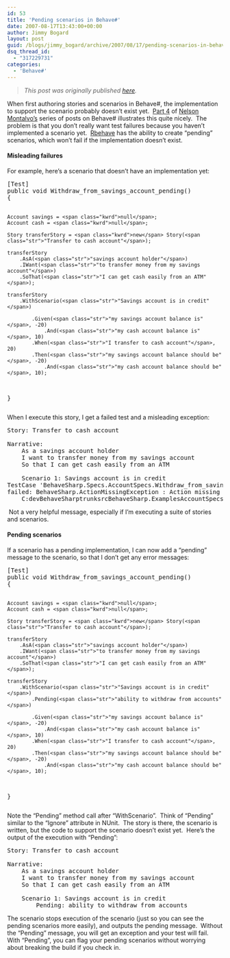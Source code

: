 ```yaml
---
id: 53
title: 'Pending scenarios in Behave#'
date: 2007-08-17T13:43:00+00:00
author: Jimmy Bogard
layout: post
guid: /blogs/jimmy_bogard/archive/2007/08/17/pending-scenarios-in-behave.aspx
dsq_thread_id:
  - "317229731"
categories:
  - 'Behave#'
---
```

> _This post was originally published [here](http://grabbagoft.blogspot.com/2007/08/pending-scenarios-in-behave.html)._

When first authoring stories and scenarios in Behave#, the implementation to support the scenario probably doesn&#8217;t exist yet.&nbsp; [Part 4](http://codemonkey.nmonta.com/2007/08/12/behave-part-4/trackback/) of [Nelson Montalvo&#8217;s](http://codemonkey.nmonta.com/)&nbsp;series&nbsp;of posts&nbsp;on Behave# illustrates this quite nicely.&nbsp; The problem is that you don&#8217;t really want test failures because you haven&#8217;t implemented a scenario yet.&nbsp; [Rbehave](http://rubyforge.org/projects/rbehave/) has the ability to create &#8220;pending&#8221; scenarios, which won&#8217;t fail if the implementation doesn&#8217;t exist.

#### Misleading failures

For example, here&#8217;s a scenario that doesn&#8217;t have an implementation yet:

<div class="CodeFormatContainer">
  <pre>[Test]
<span class="kwrd">public</span> <span class="kwrd">void</span> Withdraw_from_savings_account_pending()
{

    Account savings = <span class="kwrd">null</span>;
    Account cash = <span class="kwrd">null</span>;

    Story transferStory = <span class="kwrd">new</span> Story(<span class="str">"Transfer to cash account"</span>);

    transferStory
        .AsA(<span class="str">"savings account holder"</span>)
        .IWant(<span class="str">"to transfer money from my savings account"</span>)
        .SoThat(<span class="str">"I can get cash easily from an ATM"</span>);

    transferStory
        .WithScenario(<span class="str">"Savings account is in credit"</span>)

            .Given(<span class="str">"my savings account balance is"</span>, -20)
                .And(<span class="str">"my cash account balance is"</span>, 10)
            .When(<span class="str">"I transfer to cash account"</span>, 20)
            .Then(<span class="str">"my savings account balance should be"</span>, -20)
                .And(<span class="str">"my cash account balance should be"</span>, 10);
}</pre>
</div>

When I execute this story, I get a failed test and a misleading exception:&nbsp;

<pre>Story: Transfer to cash account

Narrative:
	As a savings account holder
	I want to transfer money from my savings account
	So that I can get cash easily from an ATM

	Scenario 1: Savings account is in credit
TestCase 'BehaveSharp.Specs.AccountSpecs.Withdraw_from_savings_account_pending'
failed: BehaveSharp.ActionMissingException : Action missing for action 'my savings account balance is'.
	C:devBehaveSharptrunksrcBehaveSharp.ExamplesAccountSpecs.cs(70,0): at BehaveSharp.Specs.AccountSpecs.Withdraw_from_savings_account_pending()</pre>

&nbsp;Not a very helpful message, especially if I&#8217;m executing a suite of stories and scenarios.

#### Pending scenarios

If a scenario has a pending implementation, I can now add a &#8220;pending&#8221; message to the scenario, so that I don&#8217;t get any error messages:

<div class="CodeFormatContainer">
  <pre>[Test]
<span class="kwrd">public</span> <span class="kwrd">void</span> Withdraw_from_savings_account_pending()
{

    Account savings = <span class="kwrd">null</span>;
    Account cash = <span class="kwrd">null</span>;

    Story transferStory = <span class="kwrd">new</span> Story(<span class="str">"Transfer to cash account"</span>);

    transferStory
        .AsA(<span class="str">"savings account holder"</span>)
        .IWant(<span class="str">"to transfer money from my savings account"</span>)
        .SoThat(<span class="str">"I can get cash easily from an ATM"</span>);

    transferStory
        .WithScenario(<span class="str">"Savings account is in credit"</span>)
            .Pending(<span class="str">"ability to withdraw from accounts"</span>)

            .Given(<span class="str">"my savings account balance is"</span>, -20)
                .And(<span class="str">"my cash account balance is"</span>, 10)
            .When(<span class="str">"I transfer to cash account"</span>, 20)
            .Then(<span class="str">"my savings account balance should be"</span>, -20)
                .And(<span class="str">"my cash account balance should be"</span>, 10);
}</pre>
</div>

Note the &#8220;Pending&#8221; method call after &#8220;WithScenario&#8221;.&nbsp; Think of &#8220;Pending&#8221; similar to the &#8220;Ignore&#8221; attribute in NUnit.&nbsp; The story is there, the scenario is written, but the code to support the scenario doesn&#8217;t exist yet.&nbsp; Here&#8217;s the output of the execution with &#8220;Pending&#8221;:

<pre>Story: Transfer to cash account

Narrative:
	As a savings account holder
	I want to transfer money from my savings account
	So that I can get cash easily from an ATM

	Scenario 1: Savings account is in credit
		Pending: ability to withdraw from accounts</pre>

The scenario stops execution of the scenario (just so you can see the pending scenarios more easily), and outputs the pending message.&nbsp; Without the &#8220;Pending&#8221; message, you will get an exception and your test will fail.&nbsp; With &#8220;Pending&#8221;, you can flag your pending scenarios without worrying about breaking the build if you check in.